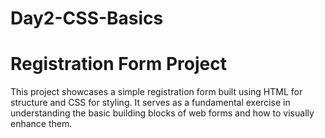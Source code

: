 # Day2-CSS-Basics
# Registration Form Project

This project showcases a simple registration form built using HTML for structure and CSS for styling. It serves as a fundamental exercise in understanding the basic building blocks of web forms and how to visually enhance them.
